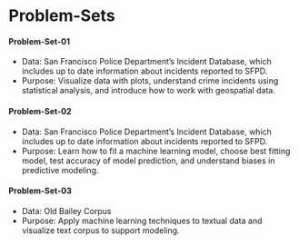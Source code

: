 # Problem-Sets

#### Problem-Set-01
- Data: San Francisco Police Department’s Incident Database, which includes up to date information about incidents reported to SFPD. 
- Purpose: Visualize data with plots, understand crime incidents using statistical analysis, and introduce how to work with geospatial data. 

#### Problem-Set-02
- Data: San Francisco Police Department’s Incident Database, which includes up to date information about incidents reported to SFPD.
- Purpose: Learn how to fit a machine learning model, choose best fitting model, test accuracy of model prediction, and understand biases in predictive modeling.

#### Problem-Set-03
- Data: Old Bailey Corpus 
- Purpose: Apply machine learning techniques to textual data and visualize text corpus to support modeling.
